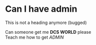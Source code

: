 # Can I have admin
</p>
This is not a heading anymore (bugged)
</p>
Can someone get me <B>DCS WORLD</B> please <br>
Teach me how to get <em>ADMIN</em> 
